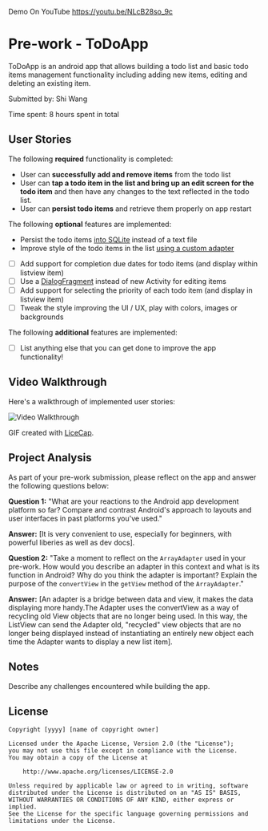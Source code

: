 
Demo On YouTube
https://youtu.be/NLcB28so_9c


# Pre-work - ToDoApp

ToDoApp is an android app that allows building a todo list and basic todo items management functionality including adding new items, editing and deleting an existing item.

Submitted by: Shi Wang

Time spent: 8 hours spent in total

## User Stories

The following **required** functionality is completed:

*  User can **successfully add and remove items** from the todo list
*  User can **tap a todo item in the list and bring up an edit screen for the todo item** and then have any changes to the text reflected in the todo list.
*  User can **persist todo items** and retrieve them properly on app restart

The following **optional** features are implemented:

*  Persist the todo items [into SQLite](http://guides.codepath.com/android/Persisting-Data-to-the-Device#sqlite) instead of a text file
*  Improve style of the todo items in the list [using a custom adapter](http://guides.codepath.com/android/Using-an-ArrayAdapter-with-ListView)
* [ ] Add support for completion due dates for todo items (and display within listview item)
* [ ] Use a [DialogFragment](http://guides.codepath.com/android/Using-DialogFragment) instead of new Activity for editing items
* [ ] Add support for selecting the priority of each todo item (and display in listview item)
* [ ] Tweak the style improving the UI / UX, play with colors, images or backgrounds

The following **additional** features are implemented:

* [ ] List anything else that you can get done to improve the app functionality!

## Video Walkthrough

Here's a walkthrough of implemented user stories:

<img src='http://i.imgur.com/LO61ozs.gifv' title='Video Walkthrough' width='' alt='Video Walkthrough' />

GIF created with [LiceCap](http://www.cockos.com/licecap/).

## Project Analysis

As part of your pre-work submission, please reflect on the app and answer the following questions below:

**Question 1:** "What are your reactions to the Android app development platform so far? Compare and contrast Android's approach to layouts and user interfaces in past platforms you've used."

**Answer:** [It is very convenient to use, especially for beginners, with powerful liberies as well as dev docs].

**Question 2:** "Take a moment to reflect on the `ArrayAdapter` used in your pre-work. How would you describe an adapter in this context and what is its function in Android? Why do you think the adapter is important? Explain the purpose of the `convertView` in the `getView` method of the `ArrayAdapter`."

**Answer:** [An adapter is a bridge between data and view, it makes the data displaying more handy.The Adapter uses the convertView as a way of recycling old View objects that are no longer being used. In this way, the ListView can send the Adapter old, "recycled" view objects that are no longer being displayed instead of instantiating an entirely new object each time the Adapter wants to display a new list item].

## Notes

Describe any challenges encountered while building the app.

## License

    Copyright [yyyy] [name of copyright owner]

    Licensed under the Apache License, Version 2.0 (the "License");
    you may not use this file except in compliance with the License.
    You may obtain a copy of the License at

        http://www.apache.org/licenses/LICENSE-2.0

    Unless required by applicable law or agreed to in writing, software
    distributed under the License is distributed on an "AS IS" BASIS,
    WITHOUT WARRANTIES OR CONDITIONS OF ANY KIND, either express or implied.
    See the License for the specific language governing permissions and
    limitations under the License.
